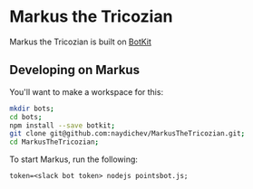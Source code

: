 # Markus the Tricozian
Markus the Tricozian is built on [BotKit](https://github.com/howdyai/botkit)

## Developing on Markus
You'll want to make a workspace for this:
```sh
mkdir bots;
cd bots;
npm install --save botkit;
git clone git@github.com:naydichev/MarkusTheTricozian.git;
cd MarkusTheTricozian;
```
To start Markus, run the following:

`token=<slack bot token> nodejs pointsbot.js;`

